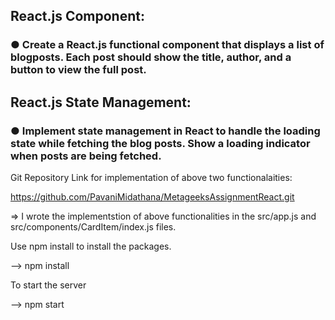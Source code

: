 ## React.js Component:
### ● Create a React.js functional component that displays a list of blogposts. Each post should show the title, author, and a button to view the full post.

## React.js State Management:
### ● Implement state management in React to handle the loading state while fetching the blog posts. Show a loading indicator when posts are being fetched.

Git Repository Link for implementation of above two functionalaities:

https://github.com/PavaniMidathana/MetageeksAssignmentReact.git

=> I wrote the implementstion of above functionalities in the src/app.js and src/components/CardItem/index.js files.



Use npm install to install the packages.

--> npm install

To start the server

--> npm start

